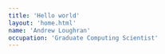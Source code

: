 ```yaml
---
title: 'Hello world'
layout: 'home.html'
name: 'Andrew Loughran'
occupation: 'Graduate Computing Scientist'
---
```

<!-- This is pretty _rad_, right? -->
